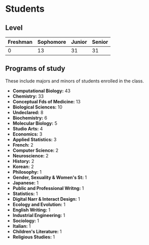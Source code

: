 # Students

## Level

| Freshman | Sophomore | Junior | Senior |
| -------- | --------- | ------ | ------ |
| 0 | 13 | 31 | 31 |

## Programs of study

These include majors and minors of students enrolled in the class.

-   **Computational Biology:** 43
-   **Chemistry:** 33
-   **Conceptual Fds of Medicine:** 13
-   **Biological Sciences:** 10
-   **Undeclared:** 8
-   **Biochemistry:** 6
-   **Molecular Biology:** 5
-   **Studio Arts:** 4
-   **Economics:** 3
-   **Applied Statistics:** 3
-   **French:** 2
-   **Computer Science:** 2
-   **Neuroscience:** 2
-   **History:** 2
-   **Korean:** 2
-   **Philosophy:** 1
-   **Gender, Sexuality & Women's St:** 1
-   **Japanese:** 1
-   **Public and Professional Writng:** 1
-   **Statistics:** 1
-   **Digital Narr & Interact Design:** 1
-   **Ecology and Evolution:** 1
-   **English Writing:** 1
-   **Industrial Engineering:** 1
-   **Sociology:** 1
-   **Italian:** 1
-   **Children's Literature:** 1
-   **Religious Studies:** 1
